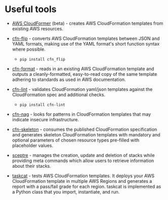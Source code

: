 # Useful tools

* [AWS CloudFormer](https://docs.aws.amazon.com/AWSCloudFormation/latest/UserGuide/cfn-using-cloudformer.html)
 (beta) - creates AWS CloudFormation templates from existing AWS resources.

* [cfn-flip](https://github.com/awslabs/aws-cfn-template-flip) - 
  converts AWS CloudFormation templates between JSON and YAML formats, making use of the YAML format's short function
  syntax where possible.
  - `pip install cfn_flip`

* [cfn-format](https://github.com/awslabs/aws-cloudformation-template-formatter) -
  reads in an existing AWS CloudFormation template and outputs a cleanly-formatted, easy-to-read copy of the same
  template adhering to standards as used in AWS documentation.

* [cfn-lint](https://github.com/aws-cloudformation/cfn-python-lint) -
  validates CloudFormation yaml/json templates against the CloudFormation spec and additional checks. 
  - `pip install cfn-lint`

* [cfn-nag](https://github.com/stelligent/cfn_nag) -
  looks for patterns in CloudFormation templates that may indicate insecure infrastructure.

* [cfn-skeleton](https://github.com/awslabs/aws-cloudformation-template-builder) -
  consumes the published CloudFormation specification and generates skeleton CloudFormation templates with mandatory
  and optional parameters of chosen resource types pre-filled with placeholder values.

* [sceptre](https://sceptre.cloudreach.com/) -
  manages the creation, update and deletion of stacks while providing meta commands which allow users to retrieve
  information about their stacks.

* [taskcat](https://github.com/aws-quickstart/taskcat) -
  tests AWS CloudFormation templates. It deploys your AWS CloudFormation template in multiple AWS Regions and
  generates a report with a pass/fail grade for each region.
  taskcat is implemented as a Python class that you import, instantiate, and run.

